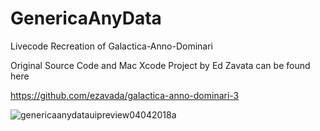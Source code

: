 # GenericaAnyData
Livecode Recreation of Galactica-Anno-Dominari

Original Source Code and Mac Xcode Project by Ed Zavata can be found here

https://github.com/ezavada/galactica-anno-dominari-3

![genericaanydatauipreview04042018a](https://user-images.githubusercontent.com/238475/38341705-2c504fc6-3837-11e8-9776-4cd05bf9ac2d.png)
